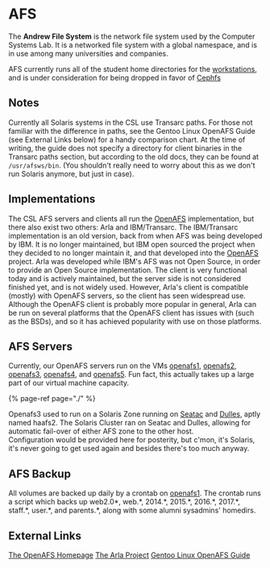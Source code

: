 # AFS

The **Andrew File System** is the network file system used by the Computer Systems Lab. It is a networked file system with a global namespace, and is in use among many universities and companies.

AFS currently runs all of the student home directories for the [workstations](../../../services/workstations/), and is under consideration for being dropped in favor of [Cephfs](../cephfs.md)

## Notes

Currently all Solaris systems in the CSL use Transarc paths. For those not familiar with the difference in paths, see the Gentoo Linux OpenAFS Guide \(see External Links below\) for a handy comparison chart. At the time of writing, the guide does not specify a directory for client binaries in the Transarc paths section, but according to the old docs, they can be found at `/usr/afsws/bin`. \(You shouldn't really need to worry about this as we don't run Solaris anymore, but just in case\).

## Implementations

The CSL AFS servers and clients all run the [OpenAFS](openafs.md) implementation, but there also exist two others: Arla and IBM/Transarc. The IBM/Transarc implementation is an old version, back from when AFS was being developed by IBM. It is no longer maintained, but IBM open sourced the project when they decided to no longer maintain it, and that developed into the [OpenAFS](openafs.md) project. Arla was developed while IBM's AFS was not Open Source, in order to provide an Open Source implementation. The client is very functional today and is actively maintained, but the server side is not considered finished yet, and is not widely used. However, Arla's client is compatible \(mostly\) with OpenAFS servers, so the client has seen widespread use. Although the OpenAFS client is probably more popular in general, Arla can be run on several platforms that the OpenAFS client has issues with \(such as the BSDs\), and so it has achieved popularity with use on those platforms.

## AFS Servers

Currently, our OpenAFS servers run on the VMs [openafs1](../../../machines/vm-servers/gorgona.md), [openafs2](../../../machines/vm-servers/galapagos.md), [openafs3](../../../machines/vm-servers/antipodes.md), [openafs4](../../../machines/vm-servers/chatham.md), and [openafs5](../../../machines/vm-servers/cocos.md). Fun fact, this actually takes up a large part of our virtual machine capacity.

{% page-ref page="./" %}

Openafs3 used to run on a Solaris Zone running on [Seatac](https://github.com/tjcsl/gitbook/tree/2135dd3e92566902bdf01c6d78e6adcad504ade8/machines/obsolete/seatac.md) and [Dulles](https://github.com/tjcsl/gitbook/tree/2135dd3e92566902bdf01c6d78e6adcad504ade8/machines/obsolete/dulles.md), aptly named haafs2. The Solaris Cluster ran on Seatac and Dulles, allowing for automatic fail-over of either AFS zone to the other host.  
Configuration would be provided here for posterity, but c'mon, it's Solaris, it's never going to get used again and besides there's too much anyway.

## AFS Backup

All volumes are backed up daily by a crontab on [openafs1](../../../machines/vm-servers/gorgona.md). The crontab runs a script which backs up web2.0\*, web.\*, 2014.\*, 2015.\*, 2016.\*, 2017.\*, staff.\*, user.\*, and parents.\*, along with some alumni sysadmins' homedirs.

## External Links

[The OpenAFS Homepage](http://www.openafs.org/) [The Arla Project](http://www.stacken.kth.se/projekt/arla/) [Gentoo Linux OpenAFS Guide](http://www.gentoo.org/doc/en/openafs.xml)

